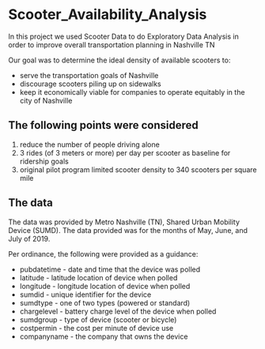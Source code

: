 # Scooter_Availability_Analysis

In this project we used Scooter Data to do Exploratory Data Analysis in order to improve overall transportation planning in Nashville TN

Our goal was to determine the ideal density of available scooters to:
* serve the transportation goals of Nashville
* discourage scooters piling up on sidewalks
* keep it economically viable for companies to operate equitably in the city of Nashville

## The following points were considered
1. reduce the number of people driving alone
2. 3 rides (of 3 meters or more) per day per scooter as baseline for ridership goals
3. original pilot program limited scooter density to 340 scooters per square mile

## The data
The data was provided by Metro Nashville (TN), Shared Urban Mobility Device (SUMD). The data provided was for the months of May, June, and July of 2019.

Per ordinance, the following were provided as a guidance:
* pubdatetime - date and time that the device was polled
* latitude - latitude location of device when polled
* longitude - longitude location of device when polled
* sumdid - unique identifier for the device
* sumdtype - one of two types (powered or standard)
* chargelevel - battery charge level of the device when polled
* sumdgroup - type of device (scooter or bicycle)
* costpermin - the cost per minute of device use
* companyname - the company that owns the device
 
 



